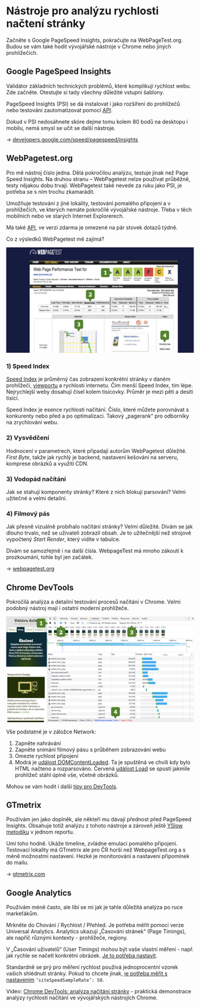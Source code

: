 # Nástroje pro analýzu rychlosti načtení stránky

Začněte s Google PageSpeed Insights, pokračujte na WebPageTest.org. Budou se vám také hodit vývojářské nástroje v Chrome nebo jiných prohlížečích. 

## Google PageSpeed Insights

Validátor základních technických problémů, které komplikují rychlost webu. Zde začněte. Otestujte si tady všechny důležité vstupní šablony. 

PageSpeed Insights (PSI) se dá instalovat i jako rozšíření do prohlížečů nebo testování zautomatizovat pomocí [API](https://developers.google.com/speed/docs/insights/v2/reference/pagespeedapi/runpagespeed).

Dokud v PSI nedosáhnete skóre dejme tomu kolem 80 bodů na desktopu i mobilu, nemá smysl se učit se další nástroje.

→ [developers.google.com/speed/pagespeed/insights](https://developers.google.com/speed/pagespeed/insights/?hl=cs)

## WebPagetest.org

Pro mě nástroj číslo jedna. Dělá pokročilou analýzu, testuje jinak než Page Speed Insights. Na druhou stranu – WebPagetest nelze používat průběžně, testy nějakou dobu trvají. WebPagetest také nevede za ruku jako PSI, je potřeba se s ním trochu zkamarádit.

Umožňuje testování z jiné lokality, testování pomalého připojení a v prohlížečích, ve kterých nemáte pokročilé vývojářské nástroje. Třeba v těch mobilních nebo ve starých Internet Explorerech.

Má také [API](https://sites.google.com/a/webpagetest.org/docs/advanced-features/webpagetest-restful-apis), ve verzi zdarma je omezené na pár stovek dotazů týdně. 

Co z výsledků WebPagetest mě zajímá?

![WebPagetest.org stránka s výsledkem testu](../dist/images/original/webpagetest-schema.jpg)

### 1) Speed Index

[Speed Index](https://sites.google.com/a/webpagetest.org/docs/using-webpagetest/metrics/speed-index) je průměrný čas zobrazení konkrétní stránky v daném prohlížeči, [viewportu](viewport-mobily.md) a rychlosti internetu. Čím menší Speed Index, tím lépe. Nejrychlejší weby dosahují čísel kolem tisícovky. Průměr je mezi pěti a desíti tisíci.

Speed Index je esence rychlosti načítání. Číslo, které můžete porovnávat s konkurenty nebo před a po optimalizaci. Takový „pagerank“ pro odborníky na zrychlování webu. 

### 2) Vysvědčení

Hodnocení v parametrech, které připadají autorům WebPagetest důležité. *First Byte*, takže jak rychlý je backend, nastavení kešování na serveru, komprese obrázků a využití CDN.

### 3) Vodopád načítání

Jak se stahují komponenty stránky? Které z nich blokují parsování? Velmi užitečné a velmi detailní.

### 4) Filmový pás

Jak přesně vizuálně probíhalo načítání stránky? Velmi důležité. Dívám se jak dlouho trvalo, než se uživateli zobrazil obsah. Je to užitečnější než strojově vypočtený *Start Render*, který vidíte v tabulce.

Dívám se samozřejmě i na další čísla. WebpageTest má mnoho zákoutí k prozkoumání, tohle byl jen začátek.  

→ [webpagetest.org](http://www.webpagetest.org/)

## Chrome DevTools

Pokročilá analýza a detailní testování procesů načítání v Chrome. Velmi podobný nástroj mají i ostatní moderní prohlížeče.

![Chrome DevTools a analýza rychlosti](../dist/images/original/devtools-rychlost-schema.jpg)

Vše podstatné je v záložce Network:

1. Zapněte nahrávání
2. Zapněte snímání filmový pásu s průběhem zobrazování webu
3. Omezte rychlost připojení
4. Modrá je [událost DOMContentLoaded](https://developer.mozilla.org/en-US/docs/Web/Events/DOMContentLoaded). Ta je spuštěná ve chvíli kdy bylo HTML načteno a rozparsováno. Červená [událost Load](https://developer.mozilla.org/en-US/docs/Web/Events/load) se spustí jakmile prohlížeč stáhl úplně vše, včetně obrázků. 

Mohou se vám hodit i další [tipy pro DevTools](http://www.vzhurudolu.cz/blog/41-devtools-tipyblog/41-devtools-tipy).

## GTmetrix

Používám jen jako doplněk, ale někteří mu dávají přednost před PageSpeed Insights. Obsahuje totiž analýzu z tohoto nástroje a zároveň ještě [YSlow metodiku](http://yslow.org/) v jednom reportu.

Umí toho hodně. Ukáže timeline, zvládne emulaci pomalého připojení. Testovací lokality má GTmetrix ale pro ČR horší než WebpageTest.org a s méně možnostmi nastavení. Hezké je monitorování a nastavení připomínek do mailu.

→ [gtmetrix.com](https://gtmetrix.com/)

## Google Analytics

Používám méně často, ale líbí se mi jak je tahle důležitá analýza po ruce markeťákům.

Mrkněte do Chování / Rychlost / Přehled. Je potřeba měřit pomocí verze Universal Analytics. Analytics ukazují „Časování stránek“ (Page Timings), ale napříč různými kontexty - prohlížeče, regiony. 

V „Časování uživatelů“ (User Timings) mohou být vaše vlastní měření - např. jak rychle se načetl konkrétní obrázek. [Je to potřeba nastavit](https://developers.google.com/analytics/devguides/collection/analyticsjs/user-timings).

Standardně se prý pro měření rychlost používá jednoprocentní vzorek vašich shlédnutí stránky. Pokud to chcete jinak, [je potřeba měřit s nastavením](http://www.ericmobley.net/measuring-performance-google-analytics/) `‘siteSpeedSampleRate’: 50`.

<p class="video">
Video: <a href="https://www.youtube.com/watch?v=ewwHYkXmPpQ">Chrome DevTools: analýza načítání stránky</a> - praktická demonstrace analýzy rychlosti načítání ve vývojářských nástrojích Chrome.
</p>
